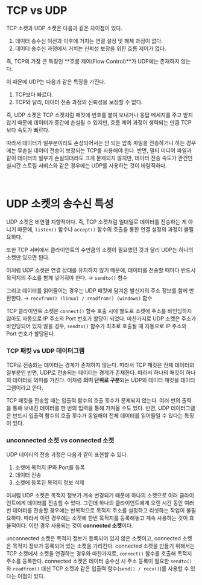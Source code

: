 # TCP vs UDP

TCP 소켓과 UDP 소켓은 다음과 같은 차이점이 있다. 

1. 데이터 송수신 이전과 이후에 거치는 연결 설정 및 해제 과정이 없다. 
2. 데이터 송수신 과정에서 거치는 신뢰성 보장을 위한 흐름 제어가 없다. 

즉, TCP의 가장 큰 특징인 **흐름 제어(Flow Control)**가 UDP에는 존재하지 않는다. 

이 때문에 UDP는 다음과 같은 특징을 가진다. 

1. TCP보다 빠르다. 
2. TCP와 달리, 데이터 전송 과정의 신뢰성을 보장할 수 없다. 

즉, UDP 소켓은 TCP 소켓처럼 패킷에 번호를 붙여 보내거나 응답 메세지를 주고 받지 않기 때문에 데이터가 중간에 손실될 수 있지만, 흐름 제어 과정이 생략되는 만큼 TCP보다 속도가 빠르다.

따라서 데이터가 일부분이라도 손상되어서는 안 되는 압축 파일을 전송하거나 하는 경우에는 무손실 데이터 전송이 보장되는 TCP를 사용해야 한다. 반면, 멀티 미디어 파일과 같이 데이터의 일부가 손실되더라도 크게 문제되지 않지만, 데이터 전송 속도가 관건인 실시간 스트림 서비스와 같은 경우에는 UDP를 사용하는 것이 바람직하다.   

<br />

# UDP 소켓의 송수신 특성

UDP 소켓은 비연결 지향적이다. 즉, TCP 소켓처럼 일대일로 데이터를 전송하는 게 아니기 때문에, `listen()` 함수나 `accept()` 함수의 호출을 통한 연결 설정의 과정이 불필요하다. 

또한 TCP 서버에서 클라이언트의 수만큼의 소켓이 필요했던 것과 달리 UDP는 하나의 소켓만 있으면 된다. 

이처럼 UDP 소켓은 연결 상태를 유지하지 않기 때문에, 데이터를 전송할 때마다 반드시 목적지의 주소를 함께 넣어줘야 한다. → `sendto()` 함수

그리고 데이터를 읽어들이는 경우는 UDP 패킷에 담겨온 발신지의 주소 정보를 함께 반환한다. → `recvfrom() (linux) / readfrom() (windows)` 함수

TCP 클라이언트 소켓은 `connect()` 함수 호출 시에 별도로 소켓에 주소를 바인딩하지 않아도 자동으로 IP 주소와 Port 번호가 할당이 되었다. 마찬가지로 UDP 소켓은 주소가 바인딩되어 있지 않을 경우,  `sendto()` 함수가 최초로 호출될 때 자동으로 IP 주소와 Port 번호가 할당된다. 

### TCP 패킷 vs UDP 데이터그램

TCP로 전송되는 데이터는 경계가 존재하지 않는다. 따라서 TCP 패킷은 전체 데이터의 일부분인 반면, UDP로 전송되는 데이터는 경계가 존재한다. 따라서 하나의 패킷이 하나의 데이터로 의미를 가진다. 이처럼 **의미 단위로 구분**되는 UDP의 데이터 패킷을 데이터그램이라고 한다. 

TCP 패킷을 전송할 때는 입출력 함수의 호출 횟수가 문제되지 않는다. 여러 번의 출력을 통해 보내진 데이터를 한 번의 입력을 통해 가져올 수도 있다. 반면, UDP 데이터그램은 반드시 입출력 함수의 호출 횟수가 동일해야 전체 데이터를 읽어들일 수 있다는 특징이 있다. 

### unconnected 소켓 vs connected 소켓

UDP 데이터의 전송 과정은 다음과 같이 표현할 수 있다. 

1. 소켓에 목적지 IP와 Port를 등록
2. 데이터 전송
3. 소켓에 등록된 목적지 정보 삭제 

이처럼 UDP 소켓은 목적지 정보가 계속 변경되기 때문에 하나의 소켓으로 여러 클라이언트에게 데이터를 전송할 수 있다. 그런데 하나의 클라이언트에게 오랜 시간 동안 여러 번 데이터를 전송할 경우에는 반복적으로 목적지 주소를 설정하고 리셋하는 작업이 불필요하다. 따라서 이런 경우에는 소켓에 한번 목적지를 등록해놓고 계속 사용하는 것이 효율적이다. 이런 경우 사용되는 것이 **connected 소켓**이다. 

unconnected 소켓은 목적지 정보가 등록되어 있지 않은 소켓이고, connected 소켓은 목적지 정보가 등록되어 있는 소켓을 가리킨다. connected 소켓을 만들기 위해서는 TCP 소켓에서 소켓을 연결하는 경우와 마찬가지로, `connect()` 함수를 호출해 목적지 주소를 등록한다. connected 소켓은 데이터 송수신 시 주소 등록이 필요한 `sendto()` 와 `readfrom()` 대신 TCP 소켓과 같은 입출력 함수(`send() / recv()`)를 사용할 수 있다는 이점이 있다.
